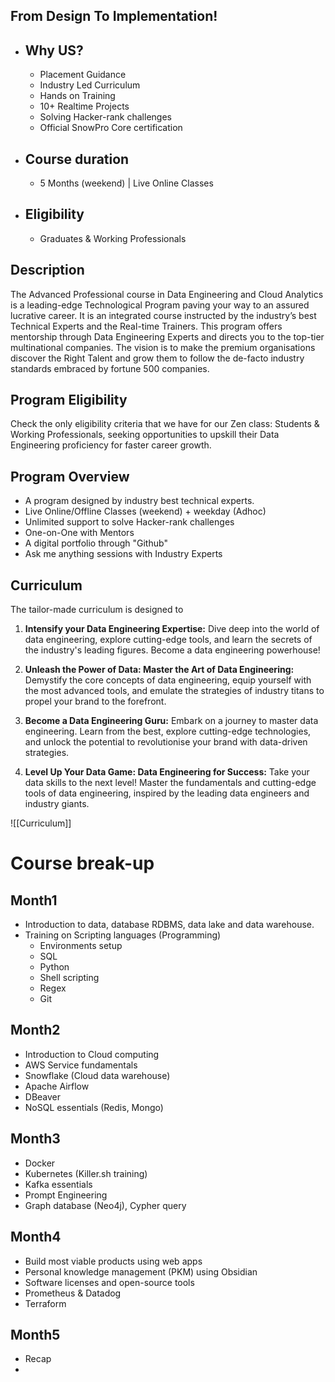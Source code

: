 ## From Design To Implementation!

- ## Why US?
	- Placement Guidance
	- Industry Led Curriculum
	- Hands on Training
	- 10+ Realtime Projects
	- Solving Hacker-rank challenges
	- Official SnowPro Core certification
- ## Course duration
	- 5 Months (weekend) | Live Online Classes
- ## Eligibility
	- Graduates & Working Professionals

## Description

The Advanced Professional course in Data Engineering and Cloud Analytics is a leading-edge Technological Program paving your way to an assured lucrative career. It is an integrated course instructed by the industry’s best Technical Experts and the Real-time Trainers. This program offers mentorship through Data Engineering Experts and directs you to the top-tier multinational companies. The vision is to make the premium organisations discover the Right Talent and grow them to follow the de-facto industry standards embraced by fortune 500 companies.

## Program Eligibility

Check the only eligibility criteria that we have for our Zen class: Students & Working Professionals, seeking opportunities to upskill their Data Engineering proficiency for faster career growth.

## Program Overview

- A program designed by industry best technical experts. 
- Live Online/Offline Classes (weekend) + weekday (Adhoc)
- Unlimited support to solve Hacker-rank challenges
- One-on-One with Mentors
- A digital portfolio through "Github"
- Ask me anything sessions with Industry Experts

## Curriculum

The tailor-made curriculum is designed to 

1. **Intensify your Data Engineering Expertise:** Dive deep into the world of data engineering, explore cutting-edge tools, and learn the secrets of the industry's leading figures. Become a data engineering powerhouse!
    
2. **Unleash the Power of Data: Master the Art of Data Engineering:** Demystify the core concepts of data engineering, equip yourself with the most advanced tools, and emulate the strategies of industry titans to propel your brand to the forefront.
    
3. **Become a Data Engineering Guru:** Embark on a journey to master data engineering. Learn from the best, explore cutting-edge technologies, and unlock the potential to revolutionise your brand with data-driven strategies.
    
4. **Level Up Your Data Game: Data Engineering for Success:** Take your data skills to the next level! Master the fundamentals and cutting-edge tools of data engineering, inspired by the leading data engineers and industry giants.

![[Curriculum]]



# Course break-up

## Month1
- Introduction to data, database RDBMS, data lake and data warehouse.
- Training on Scripting languages (Programming)
	- Environments setup
	- SQL
	- Python
	- Shell scripting
	- Regex
	- Git
## Month2
- Introduction to Cloud computing
- AWS Service fundamentals
- Snowflake (Cloud data warehouse)
- Apache Airflow
- DBeaver 
- NoSQL essentials (Redis, Mongo)
## Month3
- Docker
- Kubernetes (Killer.sh training)
- Kafka essentials
- Prompt Engineering
- Graph database (Neo4j), Cypher query
## Month4
- Build most viable products using web apps
- Personal knowledge management (PKM) using Obsidian
- Software licenses and open-source tools
- Prometheus & Datadog
- Terraform

## Month5
- Recap 
- 